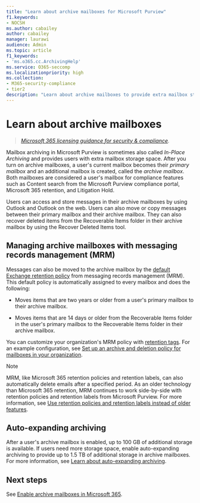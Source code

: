 ```yaml
---
title: "Learn about archive mailboxes for Microsoft Purview"
f1.keywords:
- NOCSH
ms.author: cabailey
author: cabailey
manager: laurawi
audience: Admin
ms.topic: article
f1_keywords:
- 'ms.o365.cc.ArchivingHelp'
ms.service: O365-seccomp
ms.localizationpriority: high
ms.collection:
- M365-security-compliance
- tier2
description: "Learn about archive mailboxes to provide extra mailbox storage."
---
```


# Learn about archive mailboxes

>*[Microsoft 365 licensing guidance for security & compliance](/office365/servicedescriptions/microsoft-365-service-descriptions/microsoft-365-tenantlevel-services-licensing-guidance/microsoft-365-security-compliance-licensing-guidance).*

Mailbox archiving in Microsoft Purview is sometimes also called *In-Place Archiving* and provides users with extra mailbox storage space. After you turn on archive mailboxes, a user's current mailbox becomes their *primary mailbox* and an additional mailbox is created, called the *archive mailbox*. Both mailboxes are considered a user's mailbox for compliance features such as Content search from the Microsoft Purview compliance portal, Microsoft 365 retention, and Litigation Hold.

Users can access and store messages in their archive mailboxes by using Outlook and Outlook on the web. Users can also move or copy messages between their primary mailbox and their archive mailbox. They can also recover deleted items from the Recoverable Items folder in their archive mailbox by using the Recover Deleted Items tool.

## Managing archive mailboxes with messaging records management (MRM)

Messages can also be moved to the archive mailbox by the [default Exchange retention policy](/exchange/security-and-compliance/messaging-records-management/default-retention-policy) from messaging records management (MRM). This default policy is automatically assigned to every mailbox and does the following:

  - Moves items that are two years or older from a user's primary mailbox to their archive mailbox.

  - Moves items that are 14 days or older from the Recoverable Items folder in the user's primary mailbox to the Recoverable Items folder in their archive mailbox.

You can customize your organization's MRM policy with [retention tags](/exchange/security-and-compliance/messaging-records-management/retention-tags-and-policies). For an example configuration, see [Set up an archive and deletion policy for mailboxes in your organization](set-up-an-archive-and-deletion-policy-for-mailboxes.md).

> [!NOTE]
> MRM, like Microsoft 365 retention policies and retention labels, can also automatically delete emails after a specified period. As an older technology than Microsoft 365 retention, MRM continues to work side-by-side with retention policies and retention labels from Microsoft Purview. For more information, see [Use retention policies and retention labels instead of older features](retention.md#use-retention-policies-and-retention-labels-instead-of-older-features).

## Auto-expanding archiving 

After a user's archive mailbox is enabled, up to 100 GB of additional storage is available. If users need more storage space, enable auto-expanding archiving to provide up to 1.5 TB of additional storage in archive mailboxes. For more information, see [Learn about auto-expanding archiving](autoexpanding-archiving.md).

## Next steps

See [Enable archive mailboxes in Microsoft 365](enable-archive-mailboxes.md).
